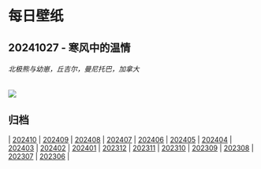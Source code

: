 # 每日壁纸

## 20241027 - 寒风中的温情

###### 北极熊与幼崽，丘吉尔，曼尼托巴，加拿大

![](https://www.bing.com/th?id=OHR.PolarBearHug_ZH-CN0696077546_UHD.jpg)

## 归档

| [202410](/202410/README.md)
| [202409](/202409/README.md)
| [202408](/202408/README.md)
| [202407](/202407/README.md)
| [202406](/202406/README.md)
| [202405](/202405/README.md)
| [202404](/202404/README.md)
| [202403](/202403/README.md)
| [202402](/202402/README.md)
| [202401](/202401/README.md)
| [202312](/202312/README.md)
| [202311](/202311/README.md)
| [202310](/202310/README.md)
| [202309](/202309/README.md)
| [202308](/202308/README.md)
| [202307](/202307/README.md)
| [202306](/202306/README.md)
|